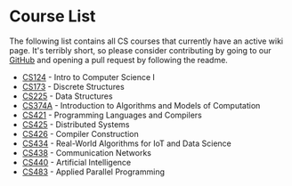 # Course List

The following list contains all CS courses that currently have an active wiki page. It's terribly short, so please consider contributing by going to our [GitHub](https://github.com/hkn-alpha/wiki) and opening a pull request by following the readme.

- [CS124](CS124.md) - Intro to Computer Science I
- [CS173](CS173.md) - Discrete Structures
- [CS225](CS225.md) - Data Structures
- [CS374A](CS374A.md) - Introduction to Algorithms and Models of Computation
- [CS421](CS421.md) - Programming Languages and Compilers
- [CS425](CS425.md) - Distributed Systems
- [CS426](CS426.md) - Compiler Construction
- [CS434](CS434.md) - Real-World Algorithms for IoT and Data Science
- [CS438](CS438.md) - Communication Networks
- [CS440](CS440.md) - Artificial Intelligence
- [CS483](CS483.md) - Applied Parallel Programming